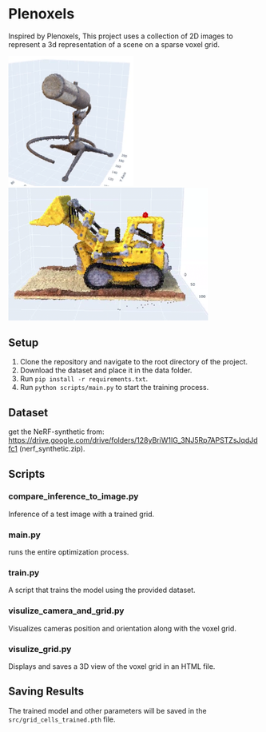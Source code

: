 # Plenoxels


Inspired by Plenoxels, This project uses a collection of 2D images to represent a 3d representation of a scene on a sparse voxel grid. 

<img src="images/NVIDIA_Share_CPARLP1bdQ.png" width="250"> <img src="images/NVIDIA_Share_nPJ3TuIOQi.png" width="400"> 

## Setup

1. Clone the repository and navigate to the root directory of the project.
2. Download the dataset and place it in the data folder.
3. Run `pip install -r requirements.txt`.
4. Run `python scripts/main.py` to start the training process.

## Dataset
get the NeRF-synthetic from: https://drive.google.com/drive/folders/128yBriW1IG_3NJ5Rp7APSTZsJqdJdfc1 (nerf_synthetic.zip).

## Scripts

### compare_inference_to_image.py
Inference of a test image with a trained grid.

### main.py
 runs the entire optimization process.

### train.py
A script that trains the model using the provided dataset.

### visulize_camera_and_grid.py
Visualizes cameras position and orientation along with the voxel grid.

### visulize_grid.py
Displays and saves a 3D view of the voxel grid in an HTML file.


## Saving Results
The trained model and other parameters will be saved in the `src/grid_cells_trained.pth` file.
